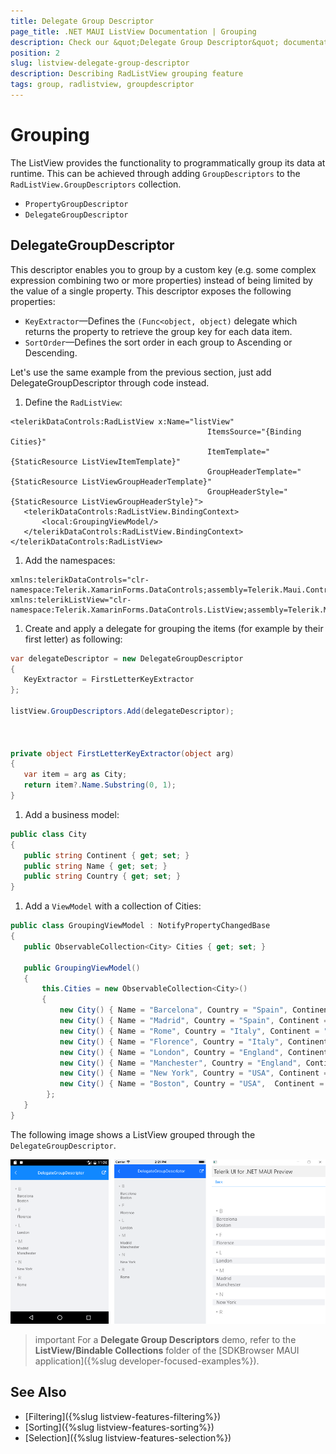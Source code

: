 ```yaml
---
title: Delegate Group Descriptor
page_title: .NET MAUI ListView Documentation | Grouping
description: Check our &quot;Delegate Group Descriptor&quot; documentation article for Telerik ListView for .NET MAUI.
position: 2
slug: listview-delegate-group-descriptor
description: Describing RadListView grouping feature
tags: group, radlistview, groupdescriptor
---
```


# Grouping

The ListView provides the functionality to programmatically group its data at runtime. This can be achieved through adding `GroupDescriptors` to the `RadListView.GroupDescriptors` collection.

* `PropertyGroupDescriptor`
* `DelegateGroupDescriptor`

## DelegateGroupDescriptor

This descriptor enables you to group by a custom key (e.g. some complex expression combining two or more properties) instead of being limited by the value of a single property. This descriptor exposes the following properties:

- `KeyExtractor`&mdash;Defines the `(Func<object, object)` delegate which returns the property to retrieve the group key for each data item.
- `SortOrder`&mdash;Defines the sort order in each group to Ascending or Descending.

Let's use the same example from the previous section, just add DelegateGroupDescriptor through code instead.

1. Define the `RadListView`:

 ```XAML
 <telerikDataControls:RadListView x:Name="listView"
                                             ItemsSource="{Binding Cities}"
                                             ItemTemplate="{StaticResource ListViewItemTemplate}"
                                             GroupHeaderTemplate="{StaticResource ListViewGroupHeaderTemplate}"
                                             GroupHeaderStyle="{StaticResource ListViewGroupHeaderStyle}">
    <telerikDataControls:RadListView.BindingContext>
        <local:GroupingViewModel/>
    </telerikDataControls:RadListView.BindingContext>
</telerikDataControls:RadListView>
 ```

1. Add the namespaces:

 ```XAML
xmlns:telerikDataControls="clr-namespace:Telerik.XamarinForms.DataControls;assembly=Telerik.Maui.Controls.Compatibility"
xmlns:telerikListView="clr-namespace:Telerik.XamarinForms.DataControls.ListView;assembly=Telerik.Maui.Controls.Compatibility"
 ```

1. Create and apply a delegate for grouping the items (for example by their first letter) as following:

 ```C#
var delegateDescriptor = new DelegateGroupDescriptor
{
    KeyExtractor = FirstLetterKeyExtractor
};

listView.GroupDescriptors.Add(delegateDescriptor);



private object FirstLetterKeyExtractor(object arg)
{
    var item = arg as City;
    return item?.Name.Substring(0, 1);
}
 ```

1. Add a business model:

 ```C#
public class City
{
    public string Continent { get; set; }
    public string Name { get; set; }
    public string Country { get; set; }
}
 ```

1. Add a `ViewModel` with a collection of Cities:

 ```C#
public class GroupingViewModel : NotifyPropertyChangedBase
{
    public ObservableCollection<City> Cities { get; set; }

    public GroupingViewModel()
    {
        this.Cities = new ObservableCollection<City>()
        {
            new City() { Name = "Barcelona", Country = "Spain", Continent = "Europe"},
            new City() { Name = "Madrid", Country = "Spain", Continent = "Europe" },
            new City() { Name = "Rome", Country = "Italy", Continent = "Europe" },
            new City() { Name = "Florence", Country = "Italy", Continent = "Europe" },
            new City() { Name = "London", Country = "England", Continent = "Europe" },
            new City() { Name = "Manchester", Country = "England", Continent = "Europe"},
            new City() { Name = "New York", Country = "USA", Continent = "North America" },
            new City() { Name = "Boston", Country = "USA",  Continent = "North America" }
         };
    }
}
 ```


The following image shows a ListView grouped through the `DelegateGroupDescriptor`.

![ListView Grouping](../images/listview_grouping_delegatedescriptor.png)

>important For a **Delegate Group Descriptors** demo, refer to the **ListView/Bindable Collections** folder of the [SDKBrowser MAUI application]({%slug developer-focused-examples%}).

## See Also

- [Filtering]({%slug listview-features-filtering%})
- [Sorting]({%slug listview-features-sorting%})
- [Selection]({%slug listview-features-selection%})
